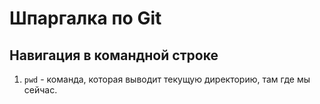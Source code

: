 # Шпаргалка по Git

## Навигация в командной строке

1. `pwd` - команда, которая выводит текущую директорию, там где мы сейчас.

